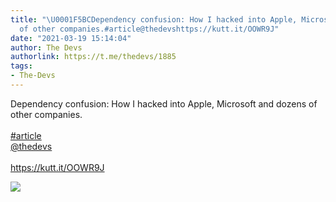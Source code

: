 ```yaml
---
title: "\U0001F5BCDependency confusion: How I hacked into Apple, Microsoft and dozens
  of other companies.#article@thedevshttps://kutt.it/OOWR9J"
date: "2021-03-19 15:14:04"
author: The Devs
authorlink: https://t.me/thedevs/1885
tags:
- The-Devs
---
```

<p>Dependency confusion: How I hacked into Apple, Microsoft and dozens of other companies.<br><br><a href="https://t.me/thedevs/1885?q=%23article">#article</a><br><a href="https://t.me/thedevs" target="_blank">@thedevs</a><br><br><a href="https://kutt.it/OOWR9J" target="_blank" rel="noopener">https://kutt.it/OOWR9J</a></p><img src="https://cdn4.telesco.pe/file/lEZfIEyhDmlaC0MtJ3_DTWe6yYa6_3JRfokLObQWqjQomTQ8dgHmx7zWMtDLw0raIRx7Kd3-d12LxHno1ahe8fHAsBgn8rLfJU2HpPNFJtCA1Xuv0zBCV8GUBiC2qPfb3FdRVL_FNvCoKXkzx0u85qAyq2N68PHUu1mIlrtbPtc3i5Qwl367kDQ-IiGgvdu3TXMV1-v0E-zCSo0KfPA7CLpFC_Fup3DXVjWc7EFXFznjb1fu5yFzwp7s9xv1Be8-dc1AdMlXl2ILuVUqV7CMS46YAg09v1ZWpxpFVpamW4dL-S70y07w2tU6wKslZkbildbKM_TY_OG4aQ3ZivbieQ.jpg" referrerpolicy="no-referrer">